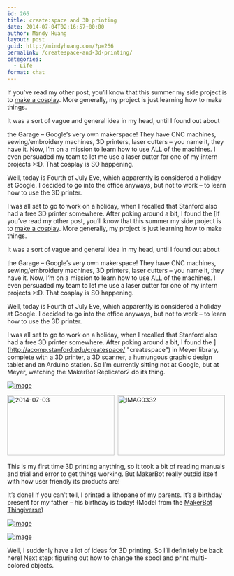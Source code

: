 ```yaml
---
id: 266
title: create:space and 3D printing
date: 2014-07-04T02:16:57+00:00
author: Mindy Huang
layout: post
guid: http://mindyhuang.com/?p=266
permalink: /createspace-and-3d-printing/
categories:
  - Life
format: chat
---
```

If you&#8217;ve read my other post, you&#8217;ll know that this summer my side project is to [make a cosplay](http://mindyhuang.com/2014/06/09/cosplay/ "Cosplay???"). More generally, my project is just learning how to make things.

It was a sort of vague and general idea in my head, until I found out about

<!--more-->

the Garage &#8211; Google&#8217;s very own makerspace! They have CNC machines, sewing/embroidery machines, 3D printers, laser cutters &#8211; you name it, they have it. Now, I&#8217;m on a mission to learn how to use ALL of the machines. I even persuaded my team to let me use a laser cutter for one of my intern projects >:D. That cosplay is SO happening.

Well, today is Fourth of July Eve, which apparently is considered a holiday at Google. I decided to go into the office anyways, but not to work &#8211; to learn how to use the 3D printer.

I was all set to go to work on a holiday, when I recalled that Stanford also had a free 3D printer somewhere. After poking around a bit, I found the [If you&#8217;ve read my other post, you&#8217;ll know that this summer my side project is to [make a cosplay](http://mindyhuang.com/2014/06/09/cosplay/ "Cosplay???"). More generally, my project is just learning how to make things.

It was a sort of vague and general idea in my head, until I found out about

<!--more-->

the Garage &#8211; Google&#8217;s very own makerspace! They have CNC machines, sewing/embroidery machines, 3D printers, laser cutters &#8211; you name it, they have it. Now, I&#8217;m on a mission to learn how to use ALL of the machines. I even persuaded my team to let me use a laser cutter for one of my intern projects >:D. That cosplay is SO happening.

Well, today is Fourth of July Eve, which apparently is considered a holiday at Google. I decided to go into the office anyways, but not to work &#8211; to learn how to use the 3D printer.

I was all set to go to work on a holiday, when I recalled that Stanford also had a free 3D printer somewhere. After poking around a bit, I found the ](http://acomp.stanford.edu/createspace/ "createspace") in Meyer library, complete with a 3D printer, a 3D scanner, a humungous graphic design tablet and an Arduino station. So I&#8217;m currently sitting not at Google, but at Meyer, watching the MakerBot Replicator2 do its thing.
  
[<img class="alignnone size-full" title="wp-1404440033375" src="http://mindyhuang.com/wp-content/uploads/wpid-wp-1404440033375.jpeg" alt="image" />](http://mindyhuang.com/wp-content/uploads/wpid-wp-1404440033375.jpeg)

<img class="alignnone  wp-image-267" src="http://mindyhuang.com/wp-content/uploads/2014-07-03-150x84.jpg" alt="2014-07-03" width="245" height="137" />  <img class="alignnone  wp-image-268" src="http://mindyhuang.com/wp-content/uploads/IMAG0332-150x84.jpg" alt="IMAG0332" width="245" height="137" />

This is my first time 3D printing anything, so it took a bit of reading manuals and trial and error to get things working. But MakerBot really outdid itself with how user friendly its products are!

It&#8217;s done! If you can&#8217;t tell, I printed a lithopane of my parents. It&#8217;s a birthday present for my father &#8211; his birthday is today! (Model from the [MakerBot Thingiverse](http://www.thingiverse.com/thing:74322))

[<img class="alignnone size-full" title="wp-1404439952175" src="http://mindyhuang.com/wp-content/uploads/wpid-wp-1404439952175.jpeg" alt="image" />](http://mindyhuang.com/wp-content/uploads/wpid-wp-1404439952175.jpeg)

[<img class="alignnone size-full" title="wp-1404439905393" src="http://mindyhuang.com/wp-content/uploads/wpid-wp-1404439905393.jpeg" alt="image" />](http://mindyhuang.com/wp-content/uploads/wpid-wp-1404439905393.jpeg)

Well, I suddenly have a lot of ideas for 3D printing. So I&#8217;ll definitely be back here! Next step: figuring out how to change the spool and print multi-colored objects.